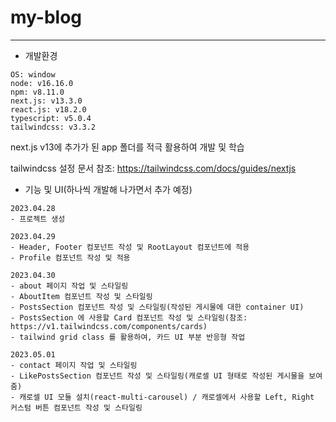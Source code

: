 # my-blog

---

- 개발환경
```
OS: window
node: v16.16.0
npm: v8.11.0
next.js: v13.3.0
react.js: v18.2.0
typescript: v5.0.4
tailwindcss: v3.3.2
```
next.js v13에 추가가 된 app 폴더를 적극 활용하여 개발 및 학습

tailwindcss 설정 문서 참조: https://tailwindcss.com/docs/guides/nextjs


- 기능 및 UI(하나씩 개발해 나가면서 추가 예정)
```
2023.04.28
- 프로젝트 생성

2023.04.29
- Header, Footer 컴포넌트 작성 및 RootLayout 컴포넌트에 적용
- Profile 컴포넌트 작성 및 적용

2023.04.30
- about 페이지 작업 및 스타일링
- AboutItem 컴포넌트 작성 및 스타일링
- PostsSection 컴포넌트 작성 및 스타일링(작성된 게시물에 대한 container UI)
- PostsSection 에 사용할 Card 컴포넌트 작성 및 스타일링(참조: https://v1.tailwindcss.com/components/cards)
- tailwind grid class 를 활용하여, 카드 UI 부분 반응형 작업

2023.05.01
- contact 페이지 작업 및 스타일링
- LikePostsSection 컴포넌트 작성 및 스타일링(캐로셀 UI 형태로 작성된 게시물을 보여줌)
- 캐로셀 UI 모듈 설치(react-multi-carousel) / 캐로셀에서 사용할 Left, Right 커스텀 버튼 컴포넌트 작성 및 스타일링 
```